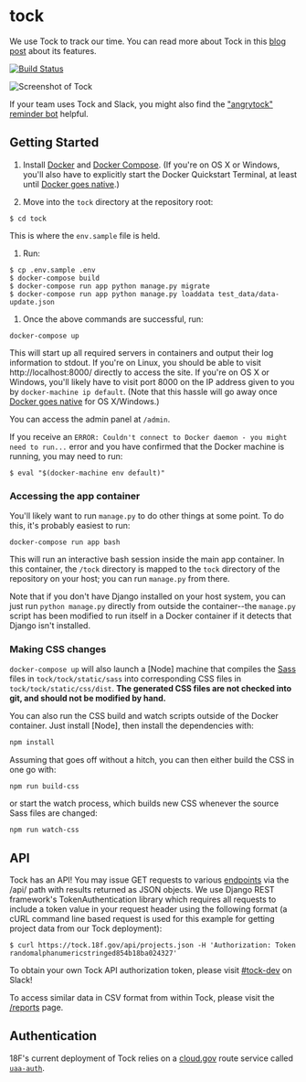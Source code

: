 # tock

We use Tock to track our time. You can read more about Tock in this [blog post](https://18f.gsa.gov/2015/05/21/tockingtime/) about its features.

[![Build Status](https://travis-ci.org/18F/tock.svg)](https://travis-ci.org/18F/tock)

![Screenshot of Tock](https://18f.gsa.gov/assets/blog/tockingtime/tock03.jpg)

If your team uses Tock and Slack, you might also find the ["angrytock" reminder bot](https://github.com/18F/angrytock) helpful.

## Getting Started

1. Install [Docker][] and [Docker Compose][]. (If you're on OS X or
Windows, you'll also have to explicitly start the Docker Quickstart Terminal,
at least until [Docker goes native][].)

1. Move into the `tock` directory at the repository root:

  ```
  $ cd tock
  ```

  This is where the `env.sample` file is held.

1. Run:

  ```shell
  $ cp .env.sample .env
  $ docker-compose build
  $ docker-compose run app python manage.py migrate
  $ docker-compose run app python manage.py loaddata test_data/data-update.json
  ```

1. Once the above commands are successful, run:

  ```
  docker-compose up
  ```
  
  This will start up all required servers in containers and output their
  log information to stdout. If you're on Linux, you should be able
  to visit http://localhost:8000/ directly to access the site. If you're on
  OS X or Windows, you'll likely have to visit port 8000 on the IP
  address given to you by `docker-machine ip default`. (Note that this 
  hassle will go away once [Docker goes native][] for OS X/Windows.)

You can access the admin panel at `/admin`.

If you receive an `ERROR: Couldn't connect to Docker daemon - you might need to run...` error and you have confirmed that the Docker machine is running, you may need to run:

```
$ eval "$(docker-machine env default)"
```

### Accessing the app container

You'll likely want to run `manage.py` to do other things at some point.
To do this, it's probably easiest to run:

```
docker-compose run app bash
```

This will run an interactive bash session inside the main app container.
In this container, the `/tock` directory is mapped to the `tock`
directory of the repository on your host; you can run `manage.py` from there.

Note that if you don't have Django installed on your host system, you
can just run `python manage.py` directly from outside the container--the
`manage.py` script has been modified to run itself in a Docker container
if it detects that Django isn't installed.

### Making CSS changes

`docker-compose up` will also launch a [Node] machine that compiles the [Sass]
files in `tock/tock/static/sass` into corresponding CSS files in
`tock/tock/static/css/dist`. **The generated CSS files are not checked into
git, and should not be modified by hand.**

You can also run the CSS build and watch scripts outside of the Docker
container. Just install [Node], then install the dependencies with:

```sh
npm install
```

Assuming that goes off without a hitch, you can then either build the CSS in
one go with:

```
npm run build-css
```

or start the watch process, which builds new CSS whenever the source Sass files
are changed:

```
npm run watch-css
```

## API

Tock has an API! You may issue GET requests to various [endpoints](https://github.com/18F/tock/tree/master/api-docs) via the /api/ path with results returned as JSON objects. We use Django REST framework's TokenAuthentication library which requires all requests to include a token value in your request header using the following format (a cURL command line based request is used for this example for getting project data from our Tock deployment):
```
$ curl https://tock.18f.gov/api/projects.json -H 'Authorization: Token randomalphanumericstringed854b18ba024327'
```
To obtain your own Tock API authorization token, please visit [#tock-dev](https://18f.slack.com/tock-dev) on Slack!

To access similar data in CSV format from within Tock, please visit the [/reports](https://tock.18f.gov/reports) page.

## Authentication

18F's current deployment of Tock relies on a [cloud.gov](https://cloud.gov) route service called [`uaa-auth`](https://github.com/dlapiduz/cf-uaa-guard-service).

[Docker]: https://www.docker.com/
[Docker Compose]: https://docs.docker.com/compose/
[Docker goes native]: https://blog.docker.com/2016/03/docker-for-mac-windows-beta/
[Sass]: http://sass-lang.com/
